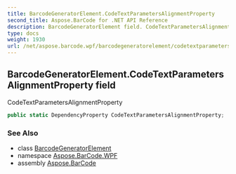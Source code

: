 ```yaml
---
title: BarcodeGeneratorElement.CodeTextParametersAlignmentProperty
second_title: Aspose.BarCode for .NET API Reference
description: BarcodeGeneratorElement field. CodeTextParametersAlignmentProperty
type: docs
weight: 1930
url: /net/aspose.barcode.wpf/barcodegeneratorelement/codetextparametersalignmentproperty/
---
```

## BarcodeGeneratorElement.CodeTextParametersAlignmentProperty field

CodeTextParametersAlignmentProperty

```csharp
public static DependencyProperty CodeTextParametersAlignmentProperty;
```

### See Also

* class [BarcodeGeneratorElement](../)
* namespace [Aspose.BarCode.WPF](../../../aspose.barcode.wpf/)
* assembly [Aspose.BarCode](../../../)


